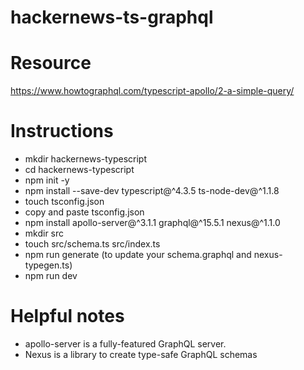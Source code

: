 # hackernews-ts-graphql

# Resource
https://www.howtographql.com/typescript-apollo/2-a-simple-query/

# Instructions
* mkdir hackernews-typescript
* cd hackernews-typescript
* npm init -y
* npm install --save-dev typescript@^4.3.5 ts-node-dev@^1.1.8
* touch tsconfig.json           
* copy and paste tsconfig.json   
* npm install apollo-server@^3.1.1 graphql@^15.5.1 nexus@^1.1.0
* mkdir src
* touch src/schema.ts src/index.ts
* npm run generate (to update your schema.graphql and nexus-typegen.ts)
* npm run dev

# Helpful notes
* apollo-server is a fully-featured GraphQL server. 
* Nexus is a library to create type-safe GraphQL schemas
